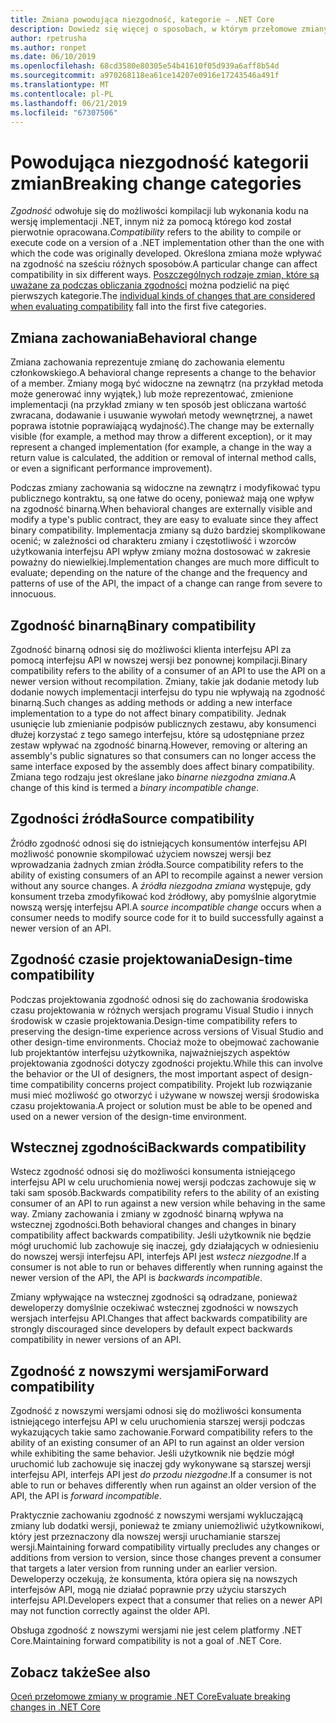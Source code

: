```yaml
---
title: Zmiana powodująca niezgodność, kategorie — .NET Core
description: Dowiedz się więcej o sposobach, w którym przełomowe zmiany są podzielone na platformie .NET Core.
author: rpetrusha
ms.author: ronpet
ms.date: 06/10/2019
ms.openlocfilehash: 68cd3580e80305e54b41610f05d939a6aff8b54d
ms.sourcegitcommit: a970268118ea61ce14207e0916e17243546a491f
ms.translationtype: MT
ms.contentlocale: pl-PL
ms.lasthandoff: 06/21/2019
ms.locfileid: "67307506"
---
```

# <a name="breaking-change-categories"></a><span data-ttu-id="e7bcd-103">Powodująca niezgodność kategorii zmian</span><span class="sxs-lookup"><span data-stu-id="e7bcd-103">Breaking change categories</span></span>

<span data-ttu-id="e7bcd-104">*Zgodność* odwołuje się do możliwości kompilacji lub wykonania kodu na wersję implementacji .NET, innym niż za pomocą którego kod został pierwotnie opracowana.</span><span class="sxs-lookup"><span data-stu-id="e7bcd-104">*Compatibility* refers to the ability to compile or execute code on a version of a .NET implementation other than the one with which the code was originally developed.</span></span> <span data-ttu-id="e7bcd-105">Określona zmiana może wpływać na zgodność na sześciu różnych sposobów.</span><span class="sxs-lookup"><span data-stu-id="e7bcd-105">A particular change can affect compatibility in six different ways.</span></span> <span data-ttu-id="e7bcd-106">[Poszczególnych rodzaje zmian, które są uważane za podczas obliczania zgodności](index.md) można podzielić na pięć pierwszych kategorie.</span><span class="sxs-lookup"><span data-stu-id="e7bcd-106">The [individual kinds of changes that are considered when evaluating compatibility](index.md) fall into the first five categories.</span></span> 

## <a name="behavioral-change"></a><span data-ttu-id="e7bcd-107">Zmiana zachowania</span><span class="sxs-lookup"><span data-stu-id="e7bcd-107">Behavioral change</span></span>

<span data-ttu-id="e7bcd-108">Zmiana zachowania reprezentuje zmianę do zachowania elementu członkowskiego.</span><span class="sxs-lookup"><span data-stu-id="e7bcd-108">A behavioral change represents a change to the behavior of a member.</span></span> <span data-ttu-id="e7bcd-109">Zmiany mogą być widoczne na zewnątrz (na przykład metoda może generować inny wyjątek,) lub może reprezentować, zmienione implementacji (na przykład zmiany w ten sposób jest obliczana wartość zwracana, dodawanie i usuwanie wywołań metody wewnętrznej, a nawet poprawa istotnie poprawiającą wydajność).</span><span class="sxs-lookup"><span data-stu-id="e7bcd-109">The change may be externally visible (for example, a method may throw a different exception), or it may represent a changed implementation (for example, a change in the way a return value is calculated, the addition or removal of internal method calls, or even a significant performance improvement).</span></span>

<span data-ttu-id="e7bcd-110">Podczas zmiany zachowania są widoczne na zewnątrz i modyfikować typu publicznego kontraktu, są one łatwe do oceny, ponieważ mają one wpływ na zgodność binarną.</span><span class="sxs-lookup"><span data-stu-id="e7bcd-110">When behavioral changes are externally visible and modify a type's public contract, they are easy to evaluate since they affect binary compatibility.</span></span> <span data-ttu-id="e7bcd-111">Implementacja zmiany są dużo bardziej skomplikowane ocenić; w zależności od charakteru zmiany i częstotliwość i wzorców użytkowania interfejsu API wpływ zmiany można dostosować w zakresie poważny do niewielkiej.</span><span class="sxs-lookup"><span data-stu-id="e7bcd-111">Implementation changes are much more difficult to evaluate; depending on the nature of the change and the frequency and patterns of use of the API, the impact of a change can range from severe to innocuous.</span></span>  

## <a name="binary-compatibility"></a><span data-ttu-id="e7bcd-112">Zgodność binarną</span><span class="sxs-lookup"><span data-stu-id="e7bcd-112">Binary compatibility</span></span>

<span data-ttu-id="e7bcd-113">Zgodność binarną odnosi się do możliwości klienta interfejsu API za pomocą interfejsu API w nowszej wersji bez ponownej kompilacji.</span><span class="sxs-lookup"><span data-stu-id="e7bcd-113">Binary compatibility refers to the ability of a consumer of an API to use the API on a newer version without recompilation.</span></span> <span data-ttu-id="e7bcd-114">Zmiany, takie jak dodanie metody lub dodanie nowych implementacji interfejsu do typu nie wpływają na zgodność binarną.</span><span class="sxs-lookup"><span data-stu-id="e7bcd-114">Such changes as adding methods or adding a new interface implementation to a type do not affect binary compatibility.</span></span> <span data-ttu-id="e7bcd-115">Jednak usunięcie lub zmienianie podpisów publicznych zestawu, aby konsumenci dłużej korzystać z tego samego interfejsu, które są udostępniane przez zestaw wpływać na zgodność binarną.</span><span class="sxs-lookup"><span data-stu-id="e7bcd-115">However, removing or altering an assembly's public signatures so that consumers can no longer access the same interface exposed by the assembly does affect binary compatibility.</span></span> <span data-ttu-id="e7bcd-116">Zmiana tego rodzaju jest określane jako *binarne niezgodna zmiana*.</span><span class="sxs-lookup"><span data-stu-id="e7bcd-116">A change of this kind is termed a *binary incompatible change*.</span></span>

## <a name="source-compatibility"></a><span data-ttu-id="e7bcd-117">Zgodności źródła</span><span class="sxs-lookup"><span data-stu-id="e7bcd-117">Source compatibility</span></span>

 <span data-ttu-id="e7bcd-118">Źródło zgodność odnosi się do istniejących konsumentów interfejsu API możliwość ponownie skompilować użyciem nowszej wersji bez wprowadzania żadnych zmian źródła.</span><span class="sxs-lookup"><span data-stu-id="e7bcd-118">Source compatibility refers to the ability of existing consumers of an API to recompile against a newer version without any source changes.</span></span> <span data-ttu-id="e7bcd-119">A *źródła niezgodna zmiana* występuje, gdy konsument trzeba zmodyfikować kod źródłowy, aby pomyślnie algorytmie nowszą wersję interfejsu API.</span><span class="sxs-lookup"><span data-stu-id="e7bcd-119">A *source incompatible change* occurs when a consumer needs to modify source code for it to build successfully against a newer version of an API.</span></span>

## <a name="design-time-compatibility"></a><span data-ttu-id="e7bcd-120">Zgodność czasie projektowania</span><span class="sxs-lookup"><span data-stu-id="e7bcd-120">Design-time compatibility</span></span>

<span data-ttu-id="e7bcd-121">Podczas projektowania zgodność odnosi się do zachowania środowiska czasu projektowania w różnych wersjach programu Visual Studio i innych środowisk w czasie projektowania.</span><span class="sxs-lookup"><span data-stu-id="e7bcd-121">Design-time compatibility refers to preserving the design-time experience across versions of Visual Studio and other design-time environments.</span></span> <span data-ttu-id="e7bcd-122">Chociaż może to obejmować zachowanie lub projektantów interfejsu użytkownika, najważniejszych aspektów projektowania zgodności dotyczy zgodności projektu.</span><span class="sxs-lookup"><span data-stu-id="e7bcd-122">While this can involve the behavior or the UI of designers, the most important aspect of design-time compatibility concerns project compatibility.</span></span> <span data-ttu-id="e7bcd-123">Projekt lub rozwiązanie musi mieć możliwość go otworzyć i używane w nowszej wersji środowiska czasu projektowania.</span><span class="sxs-lookup"><span data-stu-id="e7bcd-123">A project or solution must be able to be opened and used on a newer version of the design-time environment.</span></span>

## <a name="backwards-compatibility"></a><span data-ttu-id="e7bcd-124">Wstecznej zgodności</span><span class="sxs-lookup"><span data-stu-id="e7bcd-124">Backwards compatibility</span></span>

<span data-ttu-id="e7bcd-125">Wstecz zgodność odnosi się do możliwości konsumenta istniejącego interfejsu API w celu uruchomienia nowej wersji podczas zachowuje się w taki sam sposób.</span><span class="sxs-lookup"><span data-stu-id="e7bcd-125">Backwards compatibility refers to the ability of an existing consumer of an API to run against a new version while behaving in the same way.</span></span> <span data-ttu-id="e7bcd-126">Zmiany zachowania i zmiany w zgodność binarną wpływa na wstecznej zgodności.</span><span class="sxs-lookup"><span data-stu-id="e7bcd-126">Both behavioral changes and changes in binary compatibility affect backwards compatibility.</span></span> <span data-ttu-id="e7bcd-127">Jeśli użytkownik nie będzie mógł uruchomić lub zachowuje się inaczej, gdy działających w odniesieniu do nowszej wersji interfejsu API, interfejs API jest *wstecz niezgodne*.</span><span class="sxs-lookup"><span data-stu-id="e7bcd-127">If a consumer is not able to run or behaves differently when running against the newer version of the API, the API is *backwards incompatible*.</span></span>

<span data-ttu-id="e7bcd-128">Zmiany wpływające na wstecznej zgodności są odradzane, ponieważ deweloperzy domyślnie oczekiwać wstecznej zgodności w nowszych wersjach interfejsu API.</span><span class="sxs-lookup"><span data-stu-id="e7bcd-128">Changes that affect backwards compatibility are strongly discouraged since developers by default expect backwards compatibility in newer versions of an API.</span></span>

## <a name="forward-compatibility"></a><span data-ttu-id="e7bcd-129">Zgodność z nowszymi wersjami</span><span class="sxs-lookup"><span data-stu-id="e7bcd-129">Forward compatibility</span></span>

<span data-ttu-id="e7bcd-130">Zgodność z nowszymi wersjami odnosi się do możliwości konsumenta istniejącego interfejsu API w celu uruchomienia starszej wersji podczas wykazujących takie samo zachowanie.</span><span class="sxs-lookup"><span data-stu-id="e7bcd-130">Forward compatibility refers to the ability of an existing consumer of an API to run against an older version while exhibiting the same behavior.</span></span> <span data-ttu-id="e7bcd-131">Jeśli użytkownik nie będzie mógł uruchomić lub zachowuje się inaczej gdy wykonywane są starszej wersji interfejsu API, interfejs API jest *do przodu niezgodne*.</span><span class="sxs-lookup"><span data-stu-id="e7bcd-131">If a consumer is not able to run or behaves differently when run against an older version of the API, the API is *forward incompatible*.</span></span> 

<span data-ttu-id="e7bcd-132">Praktycznie zachowaniu zgodność z nowszymi wersjami wykluczającą zmiany lub dodatki wersji, ponieważ te zmiany uniemożliwić użytkownikowi, który jest przeznaczony dla nowszej wersji uruchamianie starszej wersji.</span><span class="sxs-lookup"><span data-stu-id="e7bcd-132">Maintaining forward compatibility virtually precludes any changes or additions from version to version, since those changes prevent a consumer that targets a later version from running under an earlier version.</span></span> <span data-ttu-id="e7bcd-133">Deweloperzy oczekują, że konsumenta, która opiera się na nowszych interfejsów API, mogą nie działać poprawnie przy użyciu starszych interfejsu API.</span><span class="sxs-lookup"><span data-stu-id="e7bcd-133">Developers expect that a consumer that relies on a newer API may not function correctly against the older API.</span></span> 

<span data-ttu-id="e7bcd-134">Obsługa zgodność z nowszymi wersjami nie jest celem platformy .NET Core.</span><span class="sxs-lookup"><span data-stu-id="e7bcd-134">Maintaining forward compatibility is not a goal of .NET Core.</span></span>

## <a name="see-also"></a><span data-ttu-id="e7bcd-135">Zobacz także</span><span class="sxs-lookup"><span data-stu-id="e7bcd-135">See also</span></span>

[<span data-ttu-id="e7bcd-136">Oceń przełomowe zmiany w programie .NET Core</span><span class="sxs-lookup"><span data-stu-id="e7bcd-136">Evaluate breaking changes in .NET Core</span></span>](index.md)
